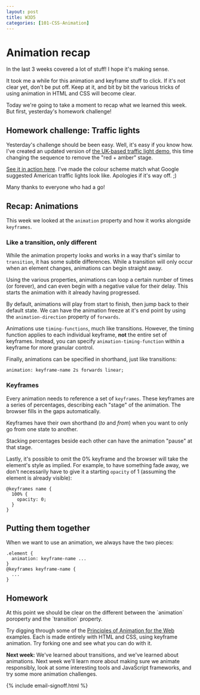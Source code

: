 ```yaml
---
layout: post
title: W3D5
categories: [101-CSS-Animation]
---
```


# Animation recap

In the last 3 weeks covered a lot of stuff! I hope it's making sense.

It took me a while for this animation and keyframe stuff to click. If it's not clear yet, don't be put off. Keep at it, and bit by bit the various tricks of using animation in HTML and CSS will become clear.

Today we're going to take a moment to recap what we learned this week. But first, yesterday's homework challenge!

## Homework challenge: Traffic lights

Yesterday's challenge should be been easy. Well, it's easy if you know how. I've created an updated version of [the UK-based traffic light demo](http://codepen.io/donovanh/pen/ogRRdR?editors=010), this time changing the sequence to remove the "red + amber" stage.

[See it in action here](http://codepen.io/donovanh/pen/vEqbdw?editors=010). I've made the colour scheme match what Google suggested American traffic lights look like. Apologies if it's way off. ;)

Many thanks to everyone who had a go! 

## Recap: Animations

This week we looked at the `animation` property and how it works alongside `keyframes`.

### Like a transition, only different

While the animation property looks and works in a way that's similar to `transition`, it has some subtle differences. While a transition will only occur when an element changes, animations can begin straight away.

Using the various properties, animations can loop a certain number of times (or forever), and can even begin with a negative value for their delay. This starts the animation with it already having progressed.

By default, animations will play from start to finish, then jump back to their default state. We can have the animation freeze at it's end point by using the `animation-direction` property of `forwards`.

Animations use `timing-functions`, much like transitions. However, the timing function applies to each individual keyframe, **not** the entire set of keyframes. Instead, you can specify `animation-timing-function` within a keyframe for more granular control.

Finally, animations can be specified in shorthand, just like transitions:

    animation: keyframe-name 2s forwards linear;

### Keyframes

Every animation needs to reference a set of `keyframes`. These keyframes are a series of percentages, describing each "stage" of the animation. The browser fills in the gaps automatically.

Keyframes have their own shorthand (*to* and *from*) when you want to only go from one state to another.

Stacking percentages beside each other can have the animation "pause" at that stage.

Lastly, it's possible to omit the 0% keyframe and the browser will take the element's style as implied. For example, to have something fade away, we don't necessarily have to give it a starting `opacity` of 1 (assuming the element is already visible):

    @keyframes name {
      100% {
        opacity: 0;
      }
    }

## Putting them together

When we want to use an animation, we always have the two pieces:

    .element {
      animation: keyframe-name ...
    }
    @keyframes keyframe-name {
      ...
    }


<div class="callout">
  <h2>Homework</h2>
  <p>At this point we should be clear on the different between the `animation` poroperty and the `transition` property.</p>
  <p>Try digging through some of the <a href="http://codepen.io/collection/AxKOdY/">Principles of Animation for the Web</a> examples. Each is made entirely with HTML and CSS, using keyframe animation. Try forking one and see what you can do with it.</p>
</div>

**Next week:** We've learned about transitions, and we've learned about animations. Next week we'll learn more about making sure we animate responsibly, look at some interesting tools and JavaScript frameworks, and try some more animation challenges.

{% include email-signoff.html %}
